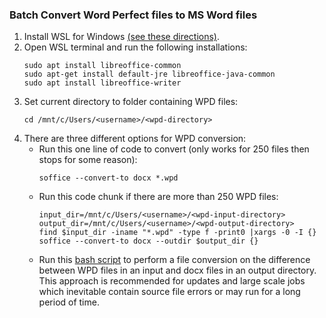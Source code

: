 ### Batch Convert Word Perfect files to MS Word files

1. Install WSL for Windows [(see these directions)](https://github.com/cookcountyil-public-defender/wiki/blob/main/installation-guides/setup-python.md#install-windows-subsystem-for-linux-and-homebrew).
2. Open WSL terminal and run the following installations:
	```
	sudo apt install libreoffice-common
	sudo apt-get install default-jre libreoffice-java-common
	sudo apt install libreoffice-writer
	```
3. Set current directory to folder containing WPD files:
	```
	cd /mnt/c/Users/<username>/<wpd-directory>
	```
4. There are three different options for WPD conversion:
	* Run this one line of code to convert (only works for 250 files then stops for some reason):
		```
		soffice --convert-to docx *.wpd
		```
	* Run this code chunk if there are more than 250 WPD files:
		```
		input_dir=/mnt/c/Users/<username>/<wpd-input-directory>
		output_dir=/mnt/c/Users/<username>/<wpd-output-directory>
		find $input_dir -iname "*.wpd" -type f -print0 |xargs -0 -I {} soffice --convert-to docx --outdir $output_dir {}
	 	```
	* Run this [bash script](https://github.com/cookcountyil-public-defender/wiki/blob/main/how-to/wpd-conversion/wpd-convert.sh) to perform a file conversion on the difference between WPD files in an input and docx files in an output directory. This approach is recommended for updates and large scale jobs which inevitable contain source file errors or may run for a long period of time.

